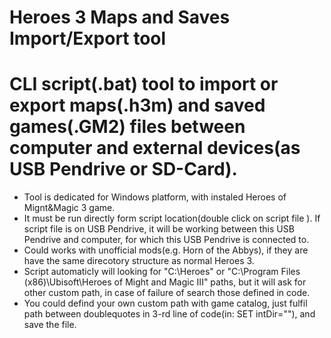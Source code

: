 # Heroes 3 Maps and Saves Import/Export tool
CLI script(.bat) tool to import or export maps(.h3m) and saved games(.GM2) files between computer and external devices(as USB Pendrive or SD-Card).
=========================================
- Tool is dedicated for Windows platform, with instaled Heroes of Mignt&Magic 3 game.
- It must be run directly form script location(double click on script file ). If script file is on USB Pendrive, it will be working between this USB Pendrive and computer, for which this USB Pendrive is connected to.
- Could works with unofficial mods(e.g. Horn of the Abbys), if they are have the same direcotory structure as normal Heroes 3.
- Script automaticly will looking for "C:\Heroes\" or "C:\Program Files (x86)\Ubisoft\Heroes of Might and Magic III" paths, but it will ask for other custom path, in case of failure of search those defined in code.
- You could defind your own custom path with game catalog, just fulfil path between doublequotes in 3-rd line of code(in: SET intDir=""), and save the file.
